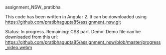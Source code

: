 assignment_NSW_pratibha

This code has been written in Angular 2. It can be downloaded using https://github.com/pratibhagupta85/assignment_nsw.git

Status: In progress. 
Remaining: CSS part. 
Demo: Demo file can be downloaded from this url: https://github.com/pratibhagupta85/assignment_nsw/blob/master/progress_video.webm
